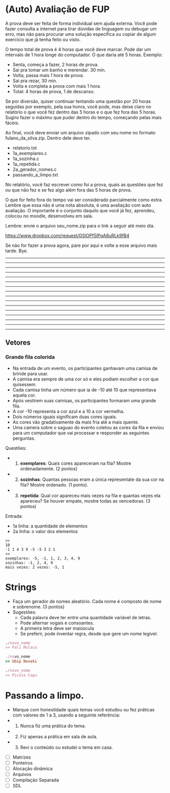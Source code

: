 # (Auto) Avaliação de FUP

A prova deve ser feita de forma individual sem ajuda externa. Você pode fazer consulta a internet para tirar dúvidas de linguagem ou debugar um erro, mas não para procurar uma solução específica ou copiar de algum exercício que já tenha feito ou visto.

O tempo total de prova é 4 horas que você deve marcar. Pode dar um intervalo de 1 hora longe do computador. O que daria até 5 horas. 
Exemplo: 
- Senta, começa a fazer, 2 horas de prova.
- Sai pra tomar um banho e merendar. 30 min.
- Volta, passa mais 1 hora de prova. 
- Sai pra rezar, 30 min. 
- Volta e completa a prova com mais 1 hora.
- Total: 4 horas de prova, 1 de descanso.

Se por diversão, quiser continuar tentando uma questão por 20 horas seguidas por exemplo, pela sua honra, você pode, mas deixe claro no relatório o que você fez dentro das 5 horas e o que fez fora das 5 horas. Sugiro fazer o máximo que puder dentro do tempo, começando pelas mais fáceis.

Ao final, você deve enviar um arquivo zipado com seu nome no formato fulano_da_silva.zip.
Dentro dele deve ter.
- relatorio.txt
- 1a_exemplares.c
- 1a_sozinha.c
- 1a_repetida.c
- 2a_gerador_nomes.c
- passando_a_limpo.txt

No relatório, você faz escrever como foi a prova, quais as questões que fez ou que não fez e se fez algo além fora das 5 horas de prova.

O que for feito fora do tempo vai ser considerado parcialmente como extra. Lembre que essa não é uma nota absoluta, é uma avaliação com auto avaliação. O importante é o conjunto daquilo que você já fez, aprendeu, colocou no moodle, desenvolveu em sala.

Lembre: envie o arquivo seu_nome.zip para o link a seguir até meio dia.

https://www.dropbox.com/request/G5lOPf5lPqA8uRLk9fB4




Se não for fazer a prova agora, pare por aqui e volte a esse arquivo mais tarde. Bye.

---
---
---
---
---
---
---
---
---
---
---
---
---
---
---
---


## Vetores

### Grande fila colorida

- Na entrada de um evento, os participantes ganhavam uma camisa de brinde para usar.
- A camisa era sempre de uma cor só e eles podiam escolher a cor que quisessem.
- Cada camisa tinha um número que ia de -10 até 10 que representava aquela cor.
- Após vestirem suas camisas, os participantes formaram uma grande fila.
- A cor -10 representa a cor azul e a 10 a cor vermelha.
- Dois números iguais significam duas cores iguais. 
- As cores vão gradativamente da mais fria até a mais quente.
- Uma camera sobre o saguao do evento coletou as cores da fila e enviou para um computador que vai processar e responder as seguintes perguntas.

Questões:

- 1. **exemplares**: Quais cores apareceram na fila? Mostre ordenadamente. (2 pontos)
- 2. **sozinhas**: Quantas pessoas eram a única representate da sua cor na fila? Mostre ordenado. (1 ponto).
- 3. **repetida**: Qual cor apareceu mais vezes na fila e quantas vezes ela apareceu? Se houver empate, mostre todas as vencedoras. (3 pontos)

Entrada: 
- 1a linha: a quantidade de elementos
- 2a linha: o valor dos elementos

```
>>
10
-1 1 4 3 9 -5 -5 3 2 1
<<
exemplares: -5, -1, 1, 2, 3, 4, 9
sozinhas: -1, 2, 4, 9
mais vezes: 2 vezes: -5, 1
```

# Strings

- Faça um gerador de nomes aleatório. Cada nome é composto de nome e sobrenome. (3 pontos)
- Sugestões:
    - Cada palavra deve ter entre uma quantidade variável de letras.
    - Pode alternar vogais e consoantes.
    - A primeira letra deve ser maiúscula
    - Se preferir, pode inventar regra, desde que gere um nome legível.

```ruby
./novo_nome
>> Pali Mulaco

./novo_nome
>> Ubip Noveki

./novo_nome
>> Picole Capu
```

# Passando a limpo.
- Marque com honestidade quais temas você estudou ou fez práticas com valores de 1 a 3, usando a seguinte referência:
- 1. Nunca fiz uma prática do tema.
- 2. Fiz apenas a prática em sala de aula.
- 3. Revi o conteúdo ou estudei o tema em casa.

- [ ] Matrizes
- [ ] Ponteiros
- [ ] Alocação dinâmica
- [ ] Arquivos
- [ ] Compilação Separada
- [ ] SDL